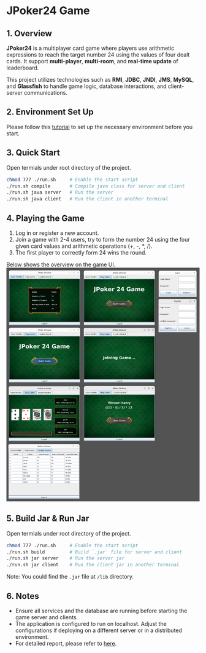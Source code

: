 # JPoker24 Game

## 1. Overview
**JPoker24** is a multiplayer card game where players use arithmetic expressions to reach the target number 24 using the values of four dealt cards. It support **multi-player**, **multi-room**, and **real-time update** of leaderboard.

This project utilizes technologies such as **RMI**, **JDBC**, **JNDI**, **JMS**, **MySQL**, and **Glassfish** to handle game logic, database interactions, and client-server communications.

## 2. Environment Set Up

Please follow this [tutorial](/doc/setup.md) to set up the necessary environment before you start.

## 3. Quick Start

Open termials under root directory of the project.

```bash
chmod 777 ./run.sh     # Enable the start script
./run.sh compile       # Compile java class for server and client
./run.sh java server   # Run the server
./run.sh java client   # Run the client in another terminal
```

## 4. Playing the Game
1. Log in or register a new account.
2. Join a game with 2-4 users, try to form the number 24 using the four given card values and arithmetic operations (+, -, *, /).
3. The first player to correctly form 24 wins the round.

Below shows the overview on the game UI.
![GUI Overview](/assets/images/gui_overview.png)

## 5. Build Jar & Run Jar

Open termials under root directory of the project.

```bash
chmod 777 ./run.sh     # Enable the start script
./run.sh build         # Build `.jar` file for server and client
./run.sh jar server    # Run the server jar
./run.sh jar client    # Run the client jar in another terminal
```
Note: You could find the `.jar` file at `/lib` directory.


## 6. Notes
- Ensure all services and the database are running before starting the game server and clients.
- The application is configured to run on localhost. Adjust the configurations if deploying on a different server or in a distributed environment.
- For detailed report, please refer to [here](/doc/report.md).
